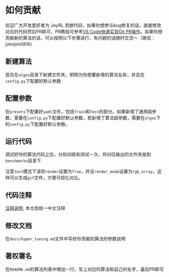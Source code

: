 # 如何贡献

欢迎广大开发爱好者为 JoyRL 贡献代码，如果你想参与bug修复的话，直接修改对应的代码然后PR即可，PR教程可参考[VS Code快速实现Git PR操作](https://blog.csdn.net/JohnJim0/article/details/128156442)。如果你想贡献新的算法的话，可以按照以下步骤进行，有问题的话随时交流～（微信：johnjim0816）

## 新建算法

首先在`algos`目录下新建文件夹，明明为你想要新增的算法名称，并且在`config.py`下配置好默认参数

## 配置参数

在`presets`下配置好`yaml`文件，包括`Train`和`Test`的部分。如果新增了通用超参数，需要在`config.py`下配置好默认参数，若新增了算法超参数，需要在`algos`下的`config.py`下配置好默认参数。

## 运行代码

调试好你的算法代码之后，分别训练和测试一次，将对应输出的文件夹放到`benchmarks`目录下

注意`test`模式下请将`render`设置为`True`，并且`render_mode`设置为`rgb_array`，这样可以生成`gif`文件，方便可视化对比。
## 代码注释

[注释说明](./annotation.md), 本仓库统一中文注释

## 修改文档

在`docs/hyper_tuning.md`文件中写好你贡献的算法的参数说明
## 著权署名

在`README.md`的算法列表中增加一行，写上对应的算法和自己的名字，最后PR即可